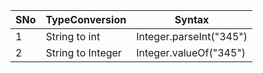 |__SNo__| __TypeConversion__ | __Syntax__ |
|-------|------------------|-------------------------|
|     1 | String to int    |  Integer.parseInt("345")|
|     2 | String to Integer| Integer.valueOf("345")  |
